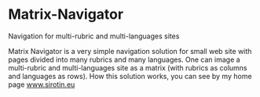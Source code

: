 # Matrix-Navigator
Navigation for multi-rubric and multi-languages sites

Matrix Navigator is a very simple navigation solution for small web site with pages divided into many rubrics and many languages. One can image a multi-rubric and multi-languages site as a matrix (with rubrics as columns and languages as rows). 
How this solution works, you can see by my home page www.sirotin.eu

